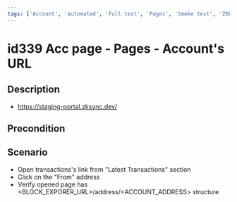 ```yaml
---
tags: ['Account', 'automated', 'Full test', 'Pages', 'Smoke test', 'ZKF-2246', 'Automated']
---
```


# id339 Acc page - Pages - Account's URL

## Description
  - https://staging-portal.zksync.dev/

## Precondition


## Scenario
- Open transactions's link from "Latest Transactions" section
- Click on the "From" address
- Verify opened page has \<BLOCK_EXPORER_URL\>/address/\<ACCOUNT_ADDRESS\> structure
